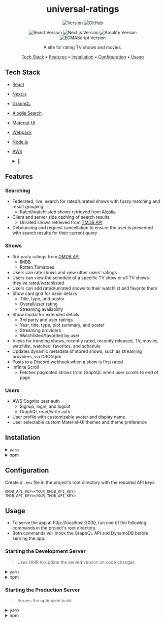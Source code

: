 <div align="center">

# universal-ratings

![Version](https://img.shields.io/github/package-json/v/wasaab/universal-ratings?logo=master%20version)
![GitHub](https://img.shields.io/github/license/wasaab/universal-ratings?logo=apache)

![React Version](https://img.shields.io/github/package-json/dependency-version/wasaab/universal-ratings/react?logo=react)
![Next.js Version](https://img.shields.io/github/package-json/dependency-version/wasaab/universal-ratings/next?logo=next.js)
![Amplify Version](https://img.shields.io/github/package-json/dependency-version/wasaab/universal-ratings/aws-amplify?logo=aws-amplify)
![ECMAScript Version](https://img.shields.io/badge/ES-2021-blue?logo=javascript)


A site for rating TV shows and movies.

[Tech Stack](#tech-stack) •
[Features](#features) •
[Installation](#installation) •
[Configuration](#configuration) •
[Usage](#usage)

</div>

## Tech Stack

+ [React](https://reactjs.org/)
+ [Next.js](https://nextjs.org/)
+ [GraphQL](https://graphql.org/)
+ [Aloglia Search](https://www.algolia.com/products/search-and-discovery/hosted-search-api/)
+ [Material-UI](https://material-ui.com/)
+ [Webpack](https://webpack.js.org/)
+ [Node.js](https://nodejs.org/)
+ [AWS](https://aws.amazon.com/)
  <details>
  <summary>📃</summary>

  + Amplify
  + Cognito
  + Lambda
  + DynamoDB
  + AppSync
  + S3
  + Cloudfront
  </details>

## Features

### Searching
+ Federated, live, search for rated/unrated shows with fuzzy matching and result grouping
  + Rated/watchlisted shows retrieved from [Algolia](https://www.algolia.com/products/search-and-discovery/hosted-search-api/)
+ Client and server side caching of search results
  + Unrated shows retrieved from [TMDB API](https://developers.themoviedb.org/3/)
+ Debouncing and request cancellation to ensure the user is presented with search results for their current query

### Shows
+ 3rd party ratings from [OMDB API](https://www.omdbapi.com/)
  + IMDB
  + Rotten Tomatoes
+ Users can rate shows and view other users' ratings
+ Users can view the schedule of a specific TV show or all TV shows they've rated/watchlisted
+ Users can add rated/unrated shows to their watchlist and favorite them
+ Show card grid for basic details
  + Title, type, and poster
  + Overall/user rating
  + Streaming availability
+ Show modal for extended details
  + 3rd party and user ratings
  + Year, title, type, plot summary, and poster
  + Streaming providers
  + Watchlisted/favorited by user
+ Views for trending shows, recently rated, recently released, TV, movies, watchlist, watched, favorites, and schedule
+ Updates dynamic metadata of stored shows, such as streaming providers, via CRON job
+ Posts to a Discord webhook when a show is first rated
+ Infinite Scroll
  + Fetches paginated shows from GraphQL when user scrolls to end of page

### Users
+ AWS Cognito user auth
  + Signup, login, and logout
  + GraphQL read/write auth
+ User profile with customizable avatar and display name
+ User selectable custom Material-UI themes and theme preference

## Installation

<details>
<summary>yarn</summary>

```sh
yarn install
```
</details>

<details>
<summary>npm</summary>

```sh
npm install
```
</details>

## Configuration

Create a `.env` file in the project's root directory with the required API keys.

```
OMDB_API_KEY=<YOUR_OMDB_API_KEY>
TMDB_API_KEY=<YOUR_TMDB_API_KEY>
```

## Usage

+ To serve the app at http://localhost:3000, run one of the following commands in the project's root directory.
+ Both commands will mock the GraphQL API and DynamoDB before serving the app.

### Starting the Development Server

> Uses HMR to update the served version on code changes

<details>
<summary>yarn</summary>

```sh
yarn dev
```
</details>

<details>
<summary>npm</summary>

```sh
npm run dev
```
</details>

### Starting the Production Server

> Serves the optimized build

<details>
<summary>yarn</summary>

```sh
yarn prod
```
</details>

<details>
<summary>npm</summary>

```sh
npm run prod
```
</details>